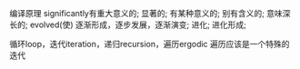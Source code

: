 编译原理
significantly有重大意义的; 显著的; 有某种意义的; 别有含义的; 意味深长的;
evolved(使) 逐渐形成，逐步发展，逐渐演变; 进化; 进化形成;

循环loop，迭代iteration，递归recursion，遍历ergodic
遍历应该是一个特殊的迭代